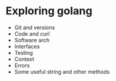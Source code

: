 <h1>Exploring golang</h1>
<ul>
<li>Git and versions</li>
<li>Code and curl</li>
<li>Software arch</li>
<li>Interfaces</li>
<li>Testing</li>
<li>Context</li>
<li>Errors</li>
<li>Some useful string and other methods</li>
</ul>
